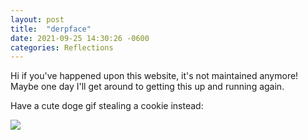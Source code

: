 ```yaml
---
layout: post
title:  "derpface"
date: 2021-09-25 14:30:26 -0600
categories: Reflections
---
```


Hi if you've happened upon this website, it's not maintained anymore! Maybe one day I'll get around to getting this up and running again. 

Have a cute doge gif stealing a cookie instead:

![]({{site.baseurl}}/assets/img/pug.gif)

